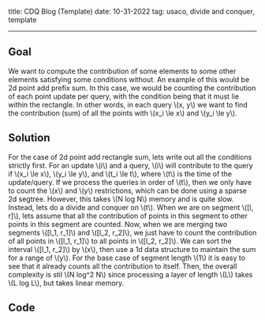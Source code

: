 title: CDQ Blog (Template)
date: 10-31-2022
tag: usaco, divide and conquer, template

---

## Goal

We want to compute the contribution of some elements to some other elements satisfying some conditions without. An example of this would be 2d point add prefix sum. In this case, we would be counting the contribution of each point update per query, with the condition being that it must lie within the rectangle. In other words, in each query \\(x, y\\) we want to find the contribution (sum) of all the points with \\(x_i \\le x\\) and \\(y_i \\le y\\).

## Solution

For the case of 2d point add rectangle sum, lets write out all the conditions strictly first. For an update \\(i\\) and a query, \\(i\\) will contribute to the query if \\(x_i \\le x\\), \\(y_i \\le y\\), and \\(t_i \\le t\\), where \\(t\\) is the time of the update/query. If we process the queries in order of \\(t\\), then we only have to count the \\(x\\) and \\(y\\) restrictions, which can be done using a sparse 2d segtree. However, this takes \\(N log N\\) memory and is quite slow. Instead, lets do a divide and conquer on \\(t\\). When we are on segment \\([l, r]\\), lets assume that all the contribution of points in this segment to other points in this segment are counted. Now, when we are merging two segments \\([l_1, r_1]\\) and \\([l_2, r_2]\\), we just have to count the contribution of all points in \\([l_1, r_1]\\) to all points in \\([l_2, r_2]\\). We can sort the interval \\([l_1, r_2]\\) by \\(x\\), then use a 1d data structure to maintain the sum for a range of \\(y\\). For the base case of segment length \\(1\\) it is easy to see that it already counts all the contribution to itself. Then, the overall complexity is stil \\(N log^2 N\\) since processing a layer of length \\(L\\) takes \\(L log L\\), but takes linear memory. 

## Code

```c++

```